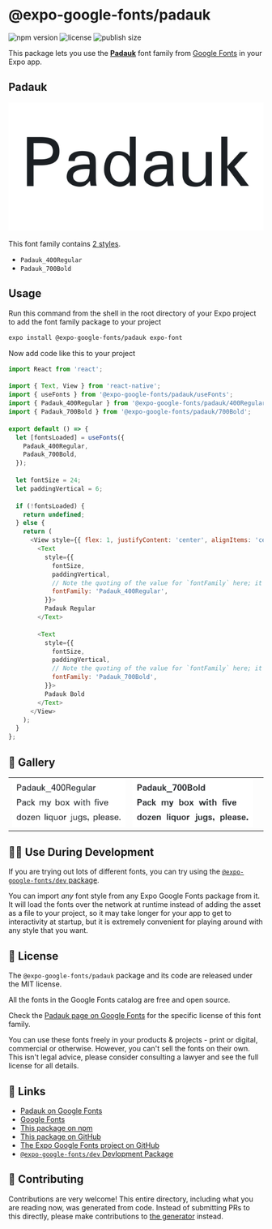 # @expo-google-fonts/padauk

![npm version](https://flat.badgen.net/npm/v/@expo-google-fonts/padauk)
![license](https://flat.badgen.net/github/license/expo/google-fonts)
![publish size](https://flat.badgen.net/packagephobia/install/@expo-google-fonts/padauk)

This package lets you use the [**Padauk**](https://fonts.google.com/specimen/Padauk) font family from [Google Fonts](https://fonts.google.com/) in your Expo app.

## Padauk

![Padauk](./font-family.png)

This font family contains [2 styles](#-gallery).

- `Padauk_400Regular`
- `Padauk_700Bold`

## Usage

Run this command from the shell in the root directory of your Expo project to add the font family package to your project
```sh
expo install @expo-google-fonts/padauk expo-font
```

Now add code like this to your project
```js
import React from 'react';

import { Text, View } from 'react-native';
import { useFonts } from '@expo-google-fonts/padauk/useFonts';
import { Padauk_400Regular } from '@expo-google-fonts/padauk/400Regular';
import { Padauk_700Bold } from '@expo-google-fonts/padauk/700Bold';

export default () => {
  let [fontsLoaded] = useFonts({
    Padauk_400Regular,
    Padauk_700Bold,
  });

  let fontSize = 24;
  let paddingVertical = 6;

  if (!fontsLoaded) {
    return undefined;
  } else {
    return (
      <View style={{ flex: 1, justifyContent: 'center', alignItems: 'center' }}>
        <Text
          style={{
            fontSize,
            paddingVertical,
            // Note the quoting of the value for `fontFamily` here; it expects a string!
            fontFamily: 'Padauk_400Regular',
          }}>
          Padauk Regular
        </Text>

        <Text
          style={{
            fontSize,
            paddingVertical,
            // Note the quoting of the value for `fontFamily` here; it expects a string!
            fontFamily: 'Padauk_700Bold',
          }}>
          Padauk Bold
        </Text>
      </View>
    );
  }
};

```

## 🔡 Gallery


||||
|-|-|-|
|![Padauk_400Regular](.//400Regular/Padauk_400Regular.ttf.png)|![Padauk_700Bold](.//700Bold/Padauk_700Bold.ttf.png)|||


## 👩‍💻 Use During Development

If you are trying out lots of different fonts, you can try using the [`@expo-google-fonts/dev` package](https://github.com/expo/google-fonts/tree/master/font-packages/dev#readme).

You can import *any* font style from any Expo Google Fonts package from it. It will load the fonts
over the network at runtime instead of adding the asset as a file to your project, so it may take longer
for your app to get to interactivity at startup, but it is extremely convenient
for playing around with any style that you want.

## 📖 License

The `@expo-google-fonts/padauk` package and its code are released under the MIT license.

All the fonts in the Google Fonts catalog are free and open source.

Check the [Padauk page on Google Fonts](https://fonts.google.com/specimen/Padauk) for the specific license of this font family.

You can use these fonts freely in your products & projects - print or digital, commercial or otherwise. However, you can't sell the fonts on their own. This isn't legal advice, please consider consulting a lawyer and see the full license for all details.

## 🔗 Links

- [Padauk on Google Fonts](https://fonts.google.com/specimen/Padauk)
- [Google Fonts](https://fonts.google.com/)
- [This package on npm](https://www.npmjs.com/package/@expo-google-fonts/padauk)
- [This package on GitHub](https://github.com/expo/google-fonts/tree/master/font-packages/padauk)
- [The Expo Google Fonts project on GitHub](https://github.com/expo/google-fonts)
- [`@expo-google-fonts/dev` Devlopment Package](https://github.com/expo/google-fonts/tree/master/font-packages/dev)

## 🤝 Contributing

Contributions are very welcome! This entire directory, including what you are reading now, was generated from code. Instead of submitting PRs to this directly, please make contributions to [the generator](https://github.com/expo/google-fonts/tree/master/packages/generator) instead.
